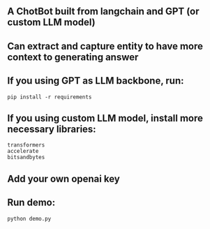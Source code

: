 ## A ChotBot built from langchain and GPT (or custom LLM model)
## Can extract and capture entity to have more context to generating answer

## If you using GPT as LLM backbone, run:
    pip install -r requirements 

## If you using custom LLM model, install more necessary libraries:
    transformers
    accelerate
    bitsandbytes

## Add your own openai key

## Run demo:
    python demo.py
